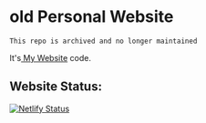 # old Personal Website
```
This repo is archived and no longer maintained 
```
<p>It's<a href="https://mpbcoder.netlify.app"> My Website</a> code.</p>

## Website Status:
[![Netlify Status](https://api.netlify.com/api/v1/badges/0708437d-5cda-499b-9c89-d543b352e45c/deploy-status)](https://app.netlify.com/sites/mpbcoder/deploys)
